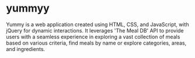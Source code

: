 # yummyy
Yummy is a web application created using HTML, CSS, and JavaScript, with jQuery for dynamic interactions. It leverages 'The Meal DB' API to provide users with a seamless experience in exploring a vast collection of meals based on various criteria, find meals by name or explore categories, areas, and ingredients.
